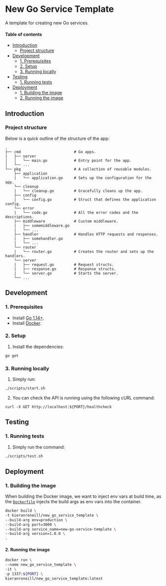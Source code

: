 # New Go Service Template

A template for creating new Go services.

#### Table of contents

* [Introduction](#introduction)
    * [Project structure](#project-structure)
* [Development](#development)
    * [1. Prerequisites](#1-prerequisites)
    * [2. Setup](#2-setup)
    * [3. Running locally](#3-running-locally)
* [Testing](#testing)
    * [1. Running tests](#1-running-tests)
* [Deployment](#deployment)
    * [1. Building the image](#1-building-the-image)
    * [2. Running the image](#2-running-the-image)

## Introduction

### Project structure

Below is a quick outline of the structure of the app:

```text
.
├── cmd                        # Go apps.
|   ├── server
|   │   └── main.go            # Entry point for the app.
│   └── ...
└── pkg                        # A collection of reusable modules.
    ├── application
    |   └── application.go     # Sets up the configuration for the app.
    └── cleanup
    |   └── cleanup.go         # Gracefully cleans up the app.
    ├── config
    |   └── config.go          # Struct that defines the application config.
    └── error
    |   └── code.go            # All the error codes and the descriptions.
    ├── middleware             # Custom middleware.
    |   ├── somemiddleware.go
    |   └── ...
    ├── handler                # Handles HTTP requests and responses.
    |   ├── somehandler.go
    |   └── ...
    └── router
    |   └── router.go          # Creates the router and sets up the handlers.
    └── server
    |   ├── request.go         # Request structs.
    |   ├── response.go        # Response structs.
    |   └── server.go          # Starts the server.
    └── ...
```

## Development

### 1. Prerequisites

* Install [Go 1.14+](https://golang.org/dl/).
* Install [Docker](https://docs.docker.com/get-docker/).

### 2. Setup

1. Install the dependencies:
```bash
go get
```

### 3. Running locally

1. Simply run:
```bash
./scripts/start.sh
```

2. You can check the API is running using the following cURL command:
```shell script
curl -X GET http://localhost:${PORT}/healthcheck
```

## Testing

### 1. Running tests

1. Simply run the command:
```bash
./scripts/test.sh
```

## Deployment

### 1. Building the image

When building the Docker image, we want to inject env vars at build time, as the [`Dockerfile`](./Dockerfile) injects the build args as env vars into the container.
```bash
docker build \
-t kieranroneill/new_go_service_template \
--build-arg env=production \
--build-arg port=3000 \
--build-arg service_name=new-go-service-template \
--build-arg version=1.0.0 \
.
```

#### 2. Running the image

```bash
docker run \
--name new_go_service_template \
-it \
-p 1337:${PORT} \
kieranroneill/new_go_service_template:latest
```
